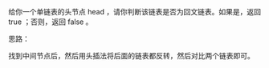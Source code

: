 给你一个单链表的头节点 head ，请你判断该链表是否为回文链表。如果是，返回 true ；否则，返回 false 。

思路：

找到中间节点后，然后用头插法将后面的链表都反转，然后对比两个链表即可。
